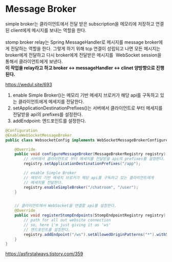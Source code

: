 # Message Broker

simple broker는 클라이언트에서 전달 받은 subscription을 메모리에 저장하고 연결된 client에게 메시지를 보내는 역할을 한다. <br> <br>
stomp broker relay는 Spring MessageHandler로 메시지를 message broker에게 전달하는 역할을 한다. 
그렇게 하기 위해 tcp 연결이 성립되고 나면 모든 메시지는 broker에게 전달하고 다시 broker에게 전달받은 메시지를  WebSocket session을 통해서 클라이언트에게 보낸다. <br> 
**이 작업을 relay라고 하고 broker <-> messageHandler <-> clinet 양방향으로 진행된다.**

https://wedul.site/693

1. enable Simple Broker()는 메모리 기반 메세지 브로커가 해당 api를 구독하고 있는 클라이언트에게 메세지를 전달한다.
2. setApplicationDestinationPrefixes()는 서버에서 클라이언트로 부터 메세지를 전달받을 api의 prefixes를 설정한다.
3. addEndpoint: 엔드포인트를 설정한다.

```java
@Configuration
@EnableWebSocketMessageBroker
public class WebsocketConfig implements WebSocketMessageBrokerConfigurer {

    @Override
    public void configureMessageBroker(MessageBrokerRegistry registry) {
        // 서버에서 클라이언트로 부터 메세지를 전달받을 api의 prefixes를 설정한다.
        registry.setApplicationDestinationPrefixes("/app");

        // enable Simple Broker
        // 메모리 기반 메세지 브로커가 해당 api를 구독하고 있는 클라이언트에게
        // 메세지를 전달한다.
        registry.enableSimpleBroker("/chatroom", "/user");
    }


    // 클라이언트에서 WebSocket을 연결할 api를 설정한다.
    @Override
    public void registerStompEndpoints(StompEndpointRegistry registry) {
        // path for all out website connection
        // so, here i'm just giving it as 'ws'
        // 엔드포인트를 설정한다.
        registry.addEndpoint("/ws").setAllowedOriginPatterns("*").withSockJS();
    }
}
```



https://asfirstalways.tistory.com/359
